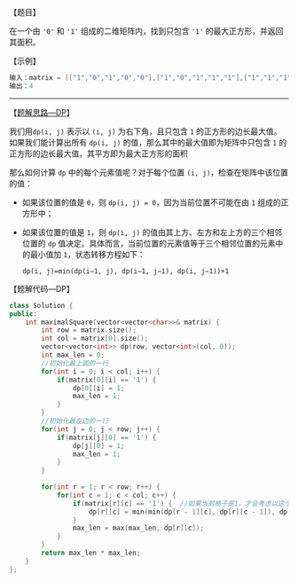 【题目】

在一个由 `'0'` 和 `'1'` 组成的二维矩阵内，找到只包含 `'1'` 的最大正方形，并返回其面积。

【示例】

```c++
输入：matrix = [["1","0","1","0","0"],["1","0","1","1","1"],["1","1","1","1","1"],["1","0","0","1","0"]]
输出：4
```

---

【[题解思路—DP](https://leetcode-cn.com/problems/maximal-square/solution/zui-da-zheng-fang-xing-by-leetcode-solution/)】

我们用`dp(i, j)` 表示以 `(i, j)` 为右下角，且只包含 `1` 的正方形的边长最大值。如果我们能计算出所有 `dp(i, j)` 的值，那么其中的最大值即为矩阵中只包含 `1` 的正方形的边长最大值，其平方即为最大正方形的面积

那么如何计算 `dp` 中的每个元素值呢？对于每个位置 `(i, j)`，检查在矩阵中该位置的值：

* 如果该位置的值是 `0`，则 `dp(i, j) = 0`，因为当前位置不可能在由 `1` 组成的正方形中；

* 如果该位置的值是 `1`，则 `dp(i, j)` 的值由其上方、左方和左上方的三个相邻位置的 `dp` 值决定。具体而言，当前位置的元素值等于三个相邻位置的元素中的最小值加 `1`，状态转移方程如下：

  `dp(i, j)=min(dp(i−1, j), dp(i−1, j−1), dp(i, j−1))+1`

【题解代码—DP】

```c++
class Solution {
public:
    int maximalSquare(vector<vector<char>>& matrix) {
        int row = matrix.size();
        int col = matrix[0].size();
        vector<vector<int>> dp(row, vector<int>(col, 0));
        int max_len = 0;
        //初始化最上面的一行
        for(int i = 0; i < col; i++) {
            if(matrix[0][i] == '1') {
                dp[0][i] = 1;
                max_len = 1;
            }
        }
        //初始化最左边的一行
        for(int j = 0; j < row; j++) {
            if(matrix[j][0] == '1') {
                dp[j][0] = 1;
                max_len = 1;
            }
        }
        
        for(int r = 1; r < row; r++) {
            for(int c = 1; c < col; c++) {
                if(matrix[r][c] == '1') {  //如果当前格子是1，才会考虑以这个格子为右下角的正方形
                    dp[r][c] = min(min(dp[r - 1][c], dp[r][c - 1]), dp[r - 1][c - 1]) + 1;
                }
                max_len = max(max_len, dp[r][c]);
            }
        }
        return max_len * max_len;
    }
};
```

